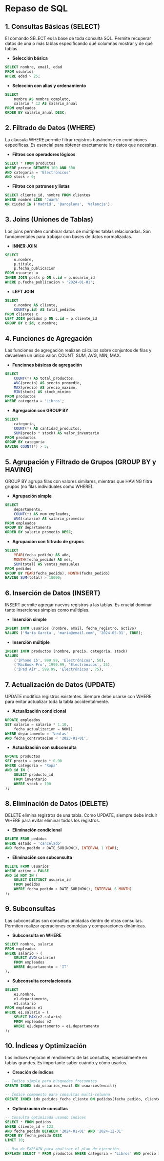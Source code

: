 # Repaso de SQL

## 1. Consultas Básicas (SELECT)

El comando SELECT es la base de toda consulta SQL. Permite recuperar datos de una o más tablas especificando qué columnas mostrar y de qué tablas.

- **Selección básica**

```sql
SELECT nombre, email, edad 
FROM usuarios 
WHERE edad > 25;
```

- **Selección con alias y ordenamiento**

```sql
SELECT 
    nombre AS nombre_completo,
    salario * 12 AS salario_anual
FROM empleados 
ORDER BY salario_anual DESC;
```

## 2. Filtrado de Datos (WHERE)

La cláusula WHERE permite filtrar registros basándose en condiciones específicas. Es esencial para obtener exactamente los datos que necesitas.

- **Filtros con operadores lógicos**

```sql
SELECT * FROM productos 
WHERE precio BETWEEN 100 AND 500 
AND categoria = 'Electrónicos' 
AND stock > 0;
```

- **Filtros con patrones y listas**

```sql
SELECT cliente_id, nombre FROM clientes 
WHERE nombre LIKE 'Juan%' 
OR ciudad IN ('Madrid', 'Barcelona', 'Valencia');
```

## 3. Joins (Uniones de Tablas)

Los joins permiten combinar datos de múltiples tablas relacionadas. Son fundamentales para trabajar con bases de datos normalizadas.

- **INNER JOIN**

```sql
SELECT 
    u.nombre,
    p.titulo,
    p.fecha_publicacion
FROM usuarios u
INNER JOIN posts p ON u.id = p.usuario_id
WHERE p.fecha_publicacion > '2024-01-01';
```

- **LEFT JOIN**

```sql
SELECT 
    c.nombre AS cliente,
    COUNT(p.id) AS total_pedidos
FROM clientes c
LEFT JOIN pedidos p ON c.id = p.cliente_id
GROUP BY c.id, c.nombre;
```

## 4. Funciones de Agregación

Las funciones de agregación realizan cálculos sobre conjuntos de filas y devuelven un único valor: COUNT, SUM, AVG, MIN, MAX.

- **Funciones básicas de agregación**

```sql
SELECT 
    COUNT(*) AS total_productos,
    AVG(precio) AS precio_promedio,
    MAX(precio) AS precio_maximo,
    MIN(stock) AS stock_minimo
FROM productos
WHERE categoria = 'Libros';
```

- **Agregación con GROUP BY**

```sql
SELECT 
    categoria,
    COUNT(*) AS cantidad_productos,
    SUM(precio * stock) AS valor_inventario
FROM productos
GROUP BY categoria
HAVING COUNT(*) > 5;
```

## 5. Agrupación y Filtrado de Grupos (GROUP BY y HAVING)

GROUP BY agrupa filas con valores similares, mientras que HAVING filtra grupos (no filas individuales como WHERE).

- **Agrupación simple**

```sql
SELECT 
    departamento,
    COUNT(*) AS num_empleados,
    AVG(salario) AS salario_promedio
FROM empleados
GROUP BY departamento
ORDER BY salario_promedio DESC;
```

- **Agrupación con filtrado de grupos**

```sql
SELECT 
    YEAR(fecha_pedido) AS año,
    MONTH(fecha_pedido) AS mes,
    SUM(total) AS ventas_mensuales
FROM pedidos
GROUP BY YEAR(fecha_pedido), MONTH(fecha_pedido)
HAVING SUM(total) > 10000;
```

## 6. Inserción de Datos (INSERT)

INSERT permite agregar nuevos registros a las tablas. Es crucial dominar tanto inserciones simples como múltiples.

- **Inserción simple**

```sql
INSERT INTO usuarios (nombre, email, fecha_registro, activo)
VALUES ('María García', 'maria@email.com', '2024-05-31', TRUE);
```

- **Inserción múltiple**

```sql
INSERT INTO productos (nombre, precio, categoria, stock)
VALUES 
    ('iPhone 15', 999.99, 'Electrónicos', 50),
    ('MacBook Pro', 1999.99, 'Electrónicos', 25),
    ('iPad Air', 599.99, 'Electrónicos', 75);
```

## 7. Actualización de Datos (UPDATE)

UPDATE modifica registros existentes. Siempre debe usarse con WHERE para evitar actualizar toda la tabla accidentalmente.

- **Actualización condicional**

```sql
UPDATE empleados 
SET salario = salario * 1.10,
    fecha_actualizacion = NOW()
WHERE departamento = 'Ventas' 
AND fecha_contratacion < '2023-01-01';
```

- **Actualización con subconsulta**

```sql
UPDATE productos 
SET precio = precio * 0.90
WHERE categoria = 'Ropa' 
AND id IN (
    SELECT producto_id 
    FROM inventario 
    WHERE stock > 100
);
```

## 8. Eliminación de Datos (DELETE)

DELETE elimina registros de una tabla. Como UPDATE, siempre debe incluir WHERE para evitar eliminar todos los registros.

- **Eliminación condicional**

```sql
DELETE FROM pedidos 
WHERE estado = 'cancelado' 
AND fecha_pedido < DATE_SUB(NOW(), INTERVAL 1 YEAR);
```

- **Eliminación con subconsulta**

```sql
DELETE FROM usuarios 
WHERE activo = FALSE 
AND id NOT IN (
    SELECT DISTINCT usuario_id 
    FROM pedidos 
    WHERE fecha_pedido > DATE_SUB(NOW(), INTERVAL 6 MONTH)
);
```

## 9. Subconsultas

Las subconsultas son consultas anidadas dentro de otras consultas. Permiten realizar operaciones complejas y comparaciones dinámicas.

- **Subconsulta en WHERE**

```sql
SELECT nombre, salario 
FROM empleados
WHERE salario > (
    SELECT AVG(salario) 
    FROM empleados 
    WHERE departamento = 'IT'
);
```

- **Subconsulta correlacionada**

```sql
SELECT 
    e1.nombre,
    e1.departamento,
    e1.salario
FROM empleados e1
WHERE e1.salario = (
    SELECT MAX(e2.salario)
    FROM empleados e2
    WHERE e2.departamento = e1.departamento
);
```

## 10. Índices y Optimización

Los índices mejoran el rendimiento de las consultas, especialmente en tablas grandes. Es importante saber cuándo y cómo usarlos.

- **Creación de índices**

```sql
-- Índice simple para búsquedas frecuentes
CREATE INDEX idx_usuarios_email ON usuarios(email);

-- Índice compuesto para consultas multi-columna
CREATE INDEX idx_pedidos_fecha_cliente ON pedidos(fecha_pedido, cliente_id);
```

- **Optimización de consultas**

```sql
-- Consulta optimizada usando índices
SELECT * FROM pedidos 
WHERE cliente_id = 123 
AND fecha_pedido BETWEEN '2024-01-01' AND '2024-12-31'
ORDER BY fecha_pedido DESC
LIMIT 10;

-- Uso de EXPLAIN para analizar el plan de ejecución
EXPLAIN SELECT * FROM productos WHERE categoria = 'Libros' AND precio > 20;
```

